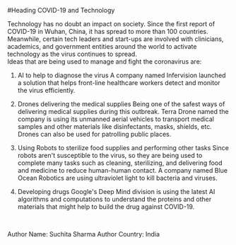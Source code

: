 #Heading 
COVID-19 and Technology

Technology has no doubt an impact on society. Since the first report of COVID-19 in Wuhan, China, it has spread to more than 100 countries. Meanwhile, certain tech leaders and start-ups are involved with clinicians, academics, and government entities around the world to activate technology as the virus continues to spread.
</br>
Ideas that are being used to manage and fight the coronavirus are:
1) AI to help to diagnose the virus
  A company named Infervision launched a solution that helps front-line healthcare workers detect and monitor the virus efficiently.

2) Drones delivering the medical supplies
  Being one of the safest ways of delivering medical supplies during this outbreak. Terra Drone named the company is using its unmanned aerial vehicles to transport medical samples and other materials like disinfectants, masks, shields, etc.  Drones can also be used for patrolling public places.

3) Using Robots to sterilize food supplies and performing other tasks
  Since robots aren't susceptible to the virus, so they are being used to complete many tasks such as cleaning, sterilizing, and delivering food and medicine to reduce human-human contact. A company named Blue Ocean Robotics are using ultraviolet light to kill bacteria and viruses.
  
4) Developing drugs
  Google's Deep Mind division is using the latest AI algorithms and computations to understand the proteins and other materials that might help to build the drug against COVID-19.
</br> 

Author Name: Suchita Sharma 
Author Country: India 
</br>



